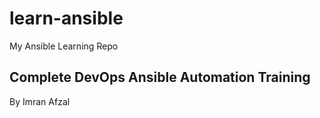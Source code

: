 # learn-ansible

My Ansible Learning Repo

## Complete DevOps Ansible Automation Training

By Imran Afzal